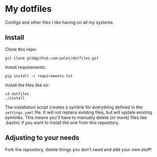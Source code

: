 # My dotfiles

Configs and other files I like having on all my systems.

## Install

Clone this repo:

    git clone git@github.com:palei/dotfiles.git

Install requirements:

    pip install -r requirements.txt

Install the files like so:

    cd dotfiles
    ./install

The installation script creates a symlink for everything defined in the `settings.yaml` file. It will not replace existing files, but will update existing symlinks. This means you'll have to manually delete (or move) files like .bashrc if you want to install the one from this repository.

## Adjusting to your needs

Fork the repository, delete things you don't need and add your own stuff!
